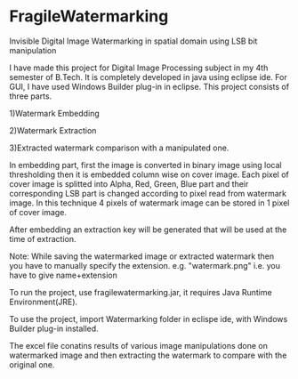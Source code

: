 # FragileWatermarking
Invisible Digital Image Watermarking in spatial domain using LSB bit manipulation

I have made this project for Digital Image Processing subject in my 4th semester of B.Tech.
It is completely developed in java using eclipse ide. For GUI, I have used Windows Builder plug-in in eclipse.
This project consists of three parts.

1)Watermark Embedding

2)Watermark Extraction

3)Extracted watermark comparison with a manipulated one.

In embedding part, first the image is converted in binary image using local thresholding then it is embedded column wise on cover image.
Each pixel of cover image is splitted into Alpha, Red, Green, Blue part and their corresponding LSB part is changed according to pixel
read from watermark image. In this technique 4 pixels of watermark image can be stored in 1 pixel of cover image.

After embedding an extraction key will be generated that will be used at the time of extraction.

Note: While saving the watermarked image or extracted watermark then you have to manually specify the extension. 
e.g. "watermark.png" i.e. you have to give name+extension

To run the project, use fragilewatermarking.jar, it requires Java Runtime Environment(JRE).

To use the project, import Watermarking folder in eclispe ide, with Windows Builder plug-in installed.

The excel file conatins results of various image manipulations done on watermarked image 
and then extracting the watermark to compare with the original one.
